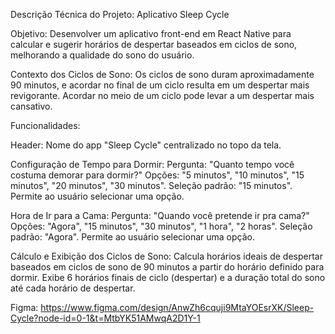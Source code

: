 Descrição Técnica do Projeto: Aplicativo Sleep Cycle

Objetivo: Desenvolver um aplicativo front-end em React Native para calcular e sugerir horários de despertar baseados em ciclos de sono, melhorando a qualidade do sono do usuário.

Contexto dos Ciclos de Sono:
Os ciclos de sono duram aproximadamente 90 minutos, e acordar no final de um ciclo resulta em um despertar mais revigorante. Acordar no meio de um ciclo pode levar a um despertar mais cansativo.

Funcionalidades:

Header:
Nome do app "Sleep Cycle" centralizado no topo da tela.

Configuração de Tempo para Dormir:
Pergunta: "Quanto tempo você costuma demorar para dormir?"
Opções: "5 minutos", "10 minutos", "15 minutos", "20 minutos", "30 minutos".
Seleção padrão: "15 minutos".
Permite ao usuário selecionar uma opção.

Hora de Ir para a Cama:
Pergunta: "Quando você pretende ir pra cama?"
Opções: "Agora", "15 minutos", "30 minutos", "1 hora", "2 horas".
Seleção padrão: "Agora".
Permite ao usuário selecionar uma opção.

Cálculo e Exibição dos Ciclos de Sono:
Calcula horários ideais de despertar baseados em ciclos de sono de 90 minutos a partir do horário definido para dormir.
Exibe 6 horários finais de ciclo (despertar) e a duração total do sono até cada horário de despertar.

Figma: https://www.figma.com/design/AnwZh6cquji9MtaYOEsrXK/Sleep-Cycle?node-id=0-1&t=MtbYK51AMwqA2D1Y-1